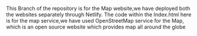This Branch of the repository is for the Map website,we have deployed both the websites separately through Netlify.
The code within the Index.html here is for the map service,we have used OpenStreetMap service for the Map, which is an open source website which provides map all around the globe
